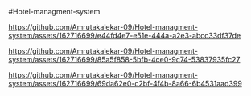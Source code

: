 #Hotel-managment-system 

https://github.com/Amrutakalekar-09/Hotel-managment-system/assets/162716699/e44fd4e7-e51e-444a-a2e3-abcc33df37de

https://github.com/Amrutakalekar-09/Hotel-managment-system/assets/162716699/85a5f858-5bfb-4ce0-9c74-53837935fc27

https://github.com/Amrutakalekar-09/Hotel-managment-system/assets/162716699/69da62e0-c2bf-4f4b-8a66-6b4531aad399









